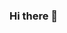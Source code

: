 ### Hi there 👋

<!--
**Nandhu-3801/Nandhu-3801** is a ✨ _special_ ✨ repository because its `README.md` (this file) appears on your GitHub profile.

Here are some ideas to get you started:

- 🔭 I’m currently working on ... Developing my technical skills
- 🌱 I’m currently learning ... Machine Learning
- 👯 I’m looking to collaborate on ... insta (https://www.instagram.com/ill_us_in/)
- 🤔 I’m looking for help with ... getting the advices
- 💬 Ask me about ... anything
- 📫 How to reach me: ... insta (https://www.instagram.com/ill_us_in/)
- 😄 Pronouns: ... He
- ⚡ Fun fact: ... Be as me is not B
-->
